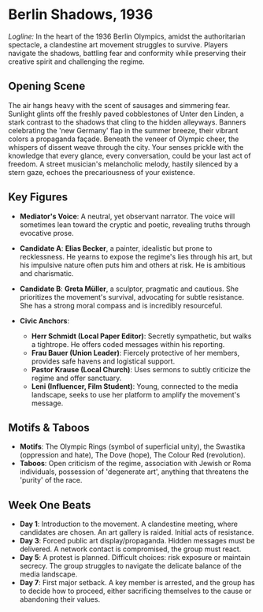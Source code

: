 # Berlin Shadows, 1936

*Logline:* In the heart of the 1936 Berlin Olympics, amidst the authoritarian spectacle, a clandestine art movement struggles to survive. Players navigate the shadows, battling fear and conformity while preserving their creative spirit and challenging the regime.

## Opening Scene

The air hangs heavy with the scent of sausages and simmering fear. Sunlight glints off the freshly paved cobblestones of Unter den Linden, a stark contrast to the shadows that cling to the hidden alleyways. Banners celebrating the 'new Germany' flap in the summer breeze, their vibrant colors a propaganda façade. Beneath the veneer of Olympic cheer, the whispers of dissent weave through the city. Your senses prickle with the knowledge that every glance, every conversation, could be your last act of freedom. A street musician's melancholic melody, hastily silenced by a stern gaze, echoes the precariousness of your existence.

## Key Figures

*   **Mediator's Voice**: A neutral, yet observant narrator. The voice will sometimes lean toward the cryptic and poetic, revealing truths through evocative prose.

*   **Candidate A**: **Elias Becker**, a painter, idealistic but prone to recklessness. He yearns to expose the regime's lies through his art, but his impulsive nature often puts him and others at risk. He is ambitious and charismatic.

*   **Candidate B**: **Greta Müller**, a sculptor, pragmatic and cautious. She prioritizes the movement's survival, advocating for subtle resistance. She has a strong moral compass and is incredibly resourceful.

*   **Civic Anchors**:
    *   **Herr Schmidt (Local Paper Editor)**: Secretly sympathetic, but walks a tightrope. He offers coded messages within his reporting.
    *   **Frau Bauer (Union Leader)**: Fiercely protective of her members, provides safe havens and logistical support.
    *   **Pastor Krause (Local Church)**: Uses sermons to subtly criticize the regime and offer sanctuary.
    *   **Leni (Influencer, Film Student)**: Young, connected to the media landscape, seeks to use her platform to amplify the movement's message.

## Motifs & Taboos

*   **Motifs**: The Olympic Rings (symbol of superficial unity), the Swastika (oppression and hate), The Dove (hope), The Colour Red (revolution).
*   **Taboos**: Open criticism of the regime, association with Jewish or Roma individuals, possession of 'degenerate art', anything that threatens the 'purity' of the race.

## Week One Beats

*   **Day 1**: Introduction to the movement. A clandestine meeting, where candidates are chosen. An art gallery is raided. Initial acts of resistance.
*   **Day 3**: Forced public art display/propaganda. Hidden messages must be delivered. A network contact is compromised, the group must react.
*   **Day 5**: A protest is planned. Difficult choices: risk exposure or maintain secrecy. The group struggles to navigate the delicate balance of the media landscape.
*   **Day 7**: First major setback. A key member is arrested, and the group has to decide how to proceed, either sacrificing themselves to the cause or abandoning their values.

